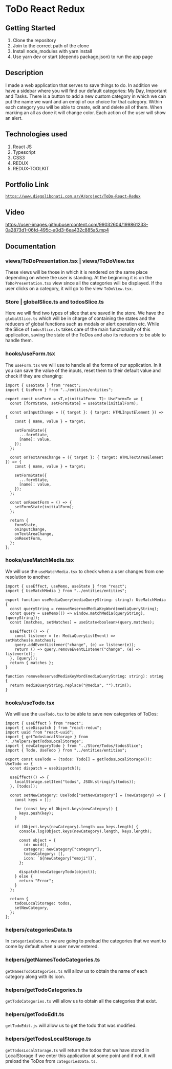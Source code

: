 # ToDo React Redux

## Getting Started

1. Clone the repository
2. Join to the correct path of the clone
3. Install node_modules with yarn install
4. Use yarn dev or start (depends package.json) to run the app page

## Description

I made a web application that serves to save things to do. In addition we have a sidebar where you will find our default categories: My Day, Important and Tasks. There is a button to add a new custom category in which we can put the name we want and an emoji of our choice for that category. Within each category you will be able to create, edit and delete all of them. When marking an all as done it will change color. Each action of the user will show an alert.

## Technologies used

1. React JS
2. Typescript
3. CSS3
4. REDUX
5. REDUX-TOOLKIT

## Portfolio Link

[`https://www.diegolibonati.com.ar/#/project/ToDo-React-Redux`](https://www.diegolibonati.com.ar/#/project/ToDo-React-Redux)

## Video

https://user-images.githubusercontent.com/99032604/199861233-0a2873d1-06fd-495c-a0d3-6ea432c885a5.mp4

## Documentation

### views/ToDoPresentation.tsx | views/ToDoView.tsx

These views will be those in which it is rendered on the same place depending on where the user is standing. At the beginning it is on the `ToDoPresentation.tsx` view since all the categories will be displayed. If the user clicks on a category, it will go to the view `ToDoView.tsx`.

### Store | globalSlice.ts and todosSlice.ts

Here we will find two types of slice that are saved in the store. We have the `globalSlice.ts` which will be in charge of containing the states and the reducers of global functions such as modals or alert operation etc. While the Slice of `todosSlice.ts` takes care of the main functionality of this application, saving the state of the ToDos and also its reducers to be able to handle them.

### hooks/useForm.tsx

The `useForm.tsx` we will use to handle all the forms of our application. In it you can save the value of the inputs, reset them to their default value and check if they are changing:

```
import { useState } from "react";
import { UseForm } from "../entities/entities";

export const useForm = <T,>(initialForm: T): UseForm<T> => {
  const [formState, setFormState] = useState(initialForm);

  const onInputChange = ({ target }: { target: HTMLInputElement }) => {
    const { name, value } = target;

    setFormState({
      ...formState,
      [name]: value,
    });
  };

  const onTextAreaChange = ({ target }: { target: HTMLTextAreaElement }) => {
    const { name, value } = target;

    setFormState({
      ...formState,
      [name]: value,
    });
  };

  const onResetForm = () => {
    setFormState(initialForm);
  };

  return {
    formState,
    onInputChange,
    onTextAreaChange,
    onResetForm,
  };
};
```

### hooks/useMatchMedia.tsx

We will use the `useMatchMedia.tsx` to check when a user changes from one resolution to another:

```
import { useEffect, useMemo, useState } from "react";
import { UseMatchMedia } from "../entities/entities";

export function useMediaQuery(mediaQueryString: string): UseMatchMedia {
  const queryString = removeReservedMediaKeyWord(mediaQueryString);
  const query = useMemo(() => window.matchMedia(queryString), [queryString]);
  const [matches, setMatches] = useState<boolean>(query.matches);

  useEffect(() => {
    const listener = (e: MediaQueryListEvent) => setMatches(e.matches);
    query.addEventListener("change", (e) => listener(e));
    return () => query.removeEventListener("change", (e) => listener(e));
  }, [query]);
  return { matches };
}

function removeReservedMediaKeyWord(mediaQueryString: string): string {
  return mediaQueryString.replace("@media", "").trim();
}
```

### hooks/useTodo.tsx

We will use the `useTodo.tsx` to be able to save new categories of ToDos:

```
import { useEffect } from "react";
import { useDispatch } from "react-redux";
import uuid from "react-uuid";
import { getTodosLocalStorage } from "../helpers/getTodosLocalStorage";
import { newCategoryTodo } from "../Store/Todos/todosSlice";
import { Todo, UseTodo } from "../entities/entities";

export const useTodo = (todos: Todo[] = getTodosLocalStorage()): UseTodo => {
  const dispatch = useDispatch();

  useEffect(() => {
    localStorage.setItem("todos", JSON.stringify(todos));
  }, [todos]);

  const setNewCategory: UseTodo["setNewCategory"] = (newCategory) => {
    const keys = [];

    for (const key of Object.keys(newCategory)) {
      keys.push(key);
    }

    if (Object.keys(newCategory).length === keys.length) {
      console.log(Object.keys(newCategory).length, keys.length);

      const object = {
        id: uuid(),
        category: newCategory["category"],
        todosCategory: [],
        icon: `${newCategory["emoji"]}`,
      };

      dispatch(newCategoryTodo(object));
    } else {
      return "Error";
    }
  };

  return {
    todosLocalStorage: todos,
    setNewCategory,
  };
};
```

### helpers/categoriesData.ts

In `categoriesData.ts` we are going to preload the categories that we want to come by default when a user never entered.

### helpers/getNamesTodoCategories.ts

`getNamesTodoCategories.ts` will allow us to obtain the name of each category along with its icon.

### helpers/getTodoCategories.ts

`getTodoCategories.ts` will allow us to obtain all the categories that exist.

### helpers/getTodoEdit.ts

`getTodoEdit.js` will allow us to get the todo that was modified.

### helpers/getTodosLocalStorage.ts

`getTodosLocalStorage.ts` will return the todos that we have stored in LocalStorage if we enter this application at some point and if not, it will preload the ToDos from `categoriesData.ts`.
